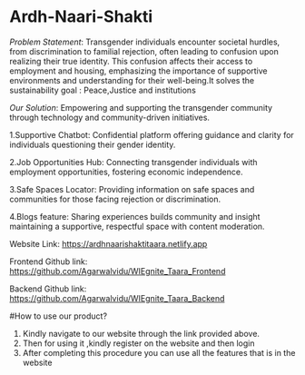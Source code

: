 # Ardh-Naari-Shakti

*Problem Statement*: Transgender individuals encounter societal hurdles, from discrimination to familial rejection, often leading to confusion upon realizing their true identity. This confusion affects their access to employment and housing, emphasizing the importance of supportive environments and understanding for their well-being.It solves the sustainability goal : Peace,Justice and institutions

*Our Solution*:
Empowering and supporting the transgender community through technology and community-driven initiatives.

1.Supportive Chatbot: Confidential platform offering guidance and clarity for individuals questioning their gender identity.

2.Job Opportunities Hub: Connecting transgender individuals with employment opportunities, fostering economic independence.

3.Safe Spaces Locator: Providing information on safe spaces and communities for those facing rejection or discrimination.

4.Blogs feature: Sharing experiences builds community and insight maintaining a supportive, respectful space with content moderation.

Website Link: https://ardhnaarishaktitaara.netlify.app

Frontend Github link: https://github.com/Agarwalvidu/WIEgnite_Taara_Frontend

Backend Github link:  https://github.com/Agarwalvidu/WIEgnite_Taara_Backend

#How to use our product?
1. Kindly navigate to our website through the link provided above.
2. Then for using it ,kindly register on the website and then login
3. After completing this procedure you can use all the features that is in the website
   
